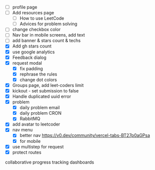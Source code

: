 - [ ] profile page
- [ ] Add resources page
  - [ ] How to use LeetCode
  - [ ] Advices for problem solving
- [ ] change checkbox color
- [ ] Nav bar in mobile screens, add text
- [ ] add banner & stars count & techs
- [x] Add gh stars count
- [x] use google analytics
- [x] Feedback dialog
- [x] request modal
  - [x] fix padding
  - [x] rephrase the rules
  - [x] change dot colors
- [x] Groups page, add leet-coders limit
- [x] kickout - set submission to false
- [x] Handle duplicated uuid error
- [x] problem
  - [x] daily problem email
  - [x] daily problem CRON
  - [x] RabbitMQ
- [x] add avatar to leetcoder
- [x] nav menu
  - [x] better nav https://v0.dev/community/vercel-tabs-BT27p0aGPsa
  - [x] for mobile
- [x] use multistep for request
- [x] protect routes

collaborative progress tracking dashboards
